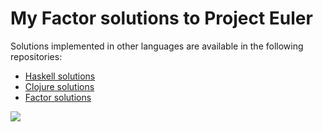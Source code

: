 My Factor solutions to Project Euler
=====================

Solutions implemented in other languages are available in the following repositories:
- [Haskell solutions](http://github.com/guillaume-nargeot/project-euler-haskell "Haskell solutions")
- [Clojure solutions](http://github.com/guillaume-nargeot/project-euler-clojure "Clojure solutions")
- [Factor solutions](http://github.com/guillaume-nargeot/project-euler-clojure "Factor solutions")

<img src="http://projecteuler.net/profile/killy971.png"/>

